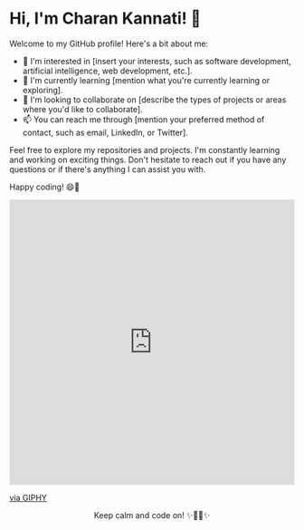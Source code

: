 # Hi, I'm Charan Kannati! 👋

Welcome to my GitHub profile! Here's a bit about me:

- 👀 I'm interested in [insert your interests, such as software development, artificial intelligence, web development, etc.].
- 🌱 I'm currently learning [mention what you're currently learning or exploring].
- 💞️ I'm looking to collaborate on [describe the types of projects or areas where you'd like to collaborate].
- 📫 You can reach me through [mention your preferred method of contact, such as email, LinkedIn, or Twitter].

<!---
charankannati/charankannati is a ✨ special ✨ repository because its `README.md` (this file) appears on your GitHub profile.
You can click the Preview link to take a look at your changes.
--->

Feel free to explore my repositories and projects. I'm constantly learning and working on exciting things. Don't hesitate to reach out if you have any questions or if there's anything I can assist you with.

Happy coding! 😄🚀

<!-- Animation Section -->

<div style="width:100%;height:0;padding-bottom:100%;position:relative;"><iframe src="https://giphy.com/embed/usXZmmgP9Z7kf39fnq" width="100%" height="100%" style="position:absolute" frameBorder="0" class="giphy-embed" allowFullScreen></iframe></div><p><a href="https://giphy.com/gifs/pudgypenguins-data-engineering-doesnt-lie-usXZmmgP9Z7kf39fnq">via GIPHY</a></p>

<p align="center">Keep calm and code on! ✨👨‍💻✨</p>
